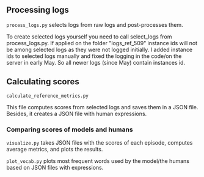 

## Processing logs
`process_logs.py` selects  logs from raw logs and post-processes them.

To create selected logs yourself you need to call select_logs from process_logs.py.
If applied on the folder "logs_ref_509" instance ids  will not be among selected logs 
as they were not logged initially.
I added instance ids to selected logs manually and fixed the logging in the code/on the server in early May. So all newer logs (since May)
contain instances id.

## Calculating scores

`calculate_reference_metrics.py` 

This file computes scores from selected logs
and saves them in a JSON file. Besides, 
it creates a JSON file with human expressions.

### Comparing scores of models and humans

`visualize.py` takes JSON files with the scores of each episode, computes average metrics,
and plots the results. 

`plot_vocab.py` plots most frequent words used by the model/the humans
 based on JSON files with expressions.




